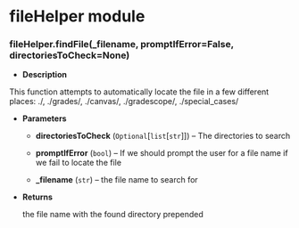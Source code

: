 # fileHelper module


### fileHelper.findFile(_filename, promptIfError=False, directoriesToCheck=None)

* **Description**


This function attempts to automatically locate the file in a few different places:
./, ./grades/, ./canvas/, ./gradescope/, ./special_cases/


* **Parameters**

    
    * **directoriesToCheck** (`Optional`[`list`[`str`]]) – The directories to search


    * **promptIfError** (`bool`) – If we should prompt the user for a file name if we fail to locate the file


    * **_filename** (`str`) – the file name to search for



* **Returns**

    the file name with the found directory prepended
